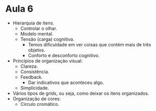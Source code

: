 # Aula 6

* Hierarquia de itens.
  * Controlar o olhar.
  * Modelo mental.
  * Tensão (carga) cognitiva.
    * Temos dificuldade em ver coisas que contém mais de três objetos.
    * Conforto e desconforto cognitivo.
* Princípios de organização visual:
  * Clareza.
  * Consistência.
  * Feedback.
    * Dar indicativos que aconteceu algo.
  * Simplicidade.
* Vários tipos de grids, ou seja, como deixar os itens organizados.
* Organização de cores:
  * Circulo cromático.